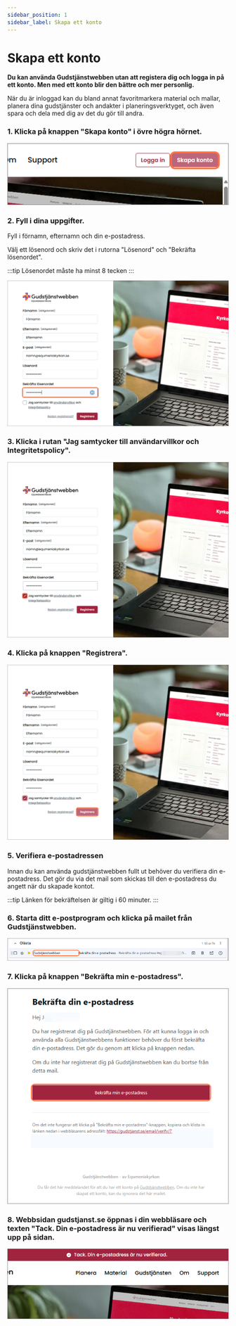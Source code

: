 ```yaml
---
sidebar_position: 1
sidebar_label: Skapa ett konto
---
```

# Skapa ett konto

**Du kan använda Gudstjänstwebben utan att registera dig och logga in på ett konto. Men med ett konto blir den bättre och mer personlig.**

När du är inloggad kan du bland annat favoritmarkera material och mallar, planera dina gudstjänster och andakter i planeringsverktyget, och även spara och dela med dig av det du gör till andra.

### 1. Klicka på knappen "Skapa konto" i övre högra hörnet.
![Steg 1 - knappen skapa konto](assets/skapa-konto-01.png)


### 2. Fyll i dina uppgifter.

Fyll i förnamn, efternamn och din e-postadress.

Välj ett lösenord och skriv det i rutorna "Lösenord" och "Bekräfta lösenordet".

:::tip Lösenordet måste ha minst 8 tecken
:::

![Steg 2 - fyll i uppgifterna](assets/skapa-konto-02.png)


### 3. Klicka i rutan "Jag samtycker till användarvillkor och Integritetspolicy".
![Steg 3 - klicka i samtycke](assets/skapa-konto-03.png)


### 4. Klicka på knappen "Registrera".
![Steg 4 - knappen registrera](assets/skapa-konto-04.png)


### 5. Verifiera e-postadressen
Innan du kan använda gudstjänstwebben fullt ut behöver du verifiera din e-postadress. Det gör du via det mail som skickas till den e-postadress du angett när du skapade kontot.

:::tip Länken för bekräftelsen är giltig i 60 minuter.
:::

### 6. Starta ditt e-postprogram och klicka på mailet från Gudstjänstwebben.
![Steg 6 - klicka på e-post](assets/skapa-konto-05.png)


### 7. Klicka på knappen "Bekräfta min e-postadress".
![Step 7 - klicka bekräfta](assets/skapa-konto-06.png)


### 8. Webbsidan gudstjanst.se öppnas i din webbläsare och texten "Tack. Din e-postadress är nu verifierad" visas längst upp på sidan.
![Step 8 - bekräftelse](assets/skapa-konto-07.png)

<br/>
